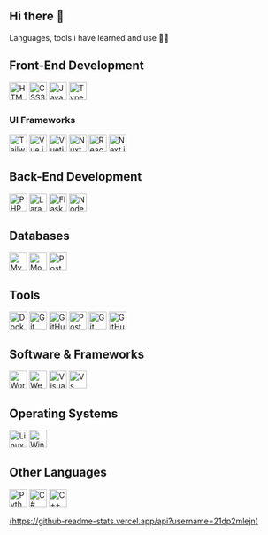 ## Hi there 👋

Languages, tools i have learned and use 🧑‍💻
<section>
  <h2>Front-End Development</h2>
  <div class="icon-group">
    <img src="https://cdn.jsdelivr.net/gh/devicons/devicon@latest/icons/html5/html5-original.svg" width="32" height="32" alt="HTML5" />
    <img src="https://cdn.jsdelivr.net/gh/devicons/devicon@latest/icons/css3/css3-original.svg" width="32" height="32" alt="CSS3" />
    <img src="https://cdn.jsdelivr.net/gh/devicons/devicon@latest/icons/javascript/javascript-original.svg" width="32" height="32" alt="JavaScript" />
    <img src="https://cdn.jsdelivr.net/gh/devicons/devicon@latest/icons/typescript/typescript-original.svg" width="32" height="32" alt="TypeScript" />
  </div>

  <h3>UI Frameworks</h3>
  <div class="icon-group">
    <img src="https://cdn.jsdelivr.net/gh/devicons/devicon@latest/icons/tailwindcss/tailwindcss-original.svg" width="32" height="32" alt="Tailwind CSS" />
    <img src="https://cdn.jsdelivr.net/gh/devicons/devicon@latest/icons/vuejs/vuejs-original.svg" width="32" height="32" alt="Vue.js" />
    <img src="https://cdn.jsdelivr.net/gh/devicons/devicon@latest/icons/vuetify/vuetify-original.svg" width="32" height="32" alt="Vuetify" />
    <img src="https://cdn.jsdelivr.net/gh/devicons/devicon@latest/icons/nuxtjs/nuxtjs-original.svg" width="32" height="32" alt="Nuxt.js" />
    <img src="https://cdn.jsdelivr.net/gh/devicons/devicon@latest/icons/react/react-original.svg" width="32" height="32" alt="React" />
    <img src="https://cdn.jsdelivr.net/gh/devicons/devicon@latest/icons/nextjs/nextjs-original.svg" width="32" height="32" alt="Next.js" />
  </div>

  <h2>Back-End Development</h2>
  <div class="icon-group">
    <img src="https://cdn.jsdelivr.net/gh/devicons/devicon@latest/icons/php/php-original.svg" width="32" height="32" alt="PHP" />
    <img src="https://cdn.jsdelivr.net/gh/devicons/devicon@latest/icons/laravel/laravel-original.svg" width="32" height="32" alt="Laravel" />
    <img src="https://cdn.jsdelivr.net/gh/devicons/devicon@latest/icons/flask/flask-original.svg" width="32" height="32" alt="Flask" />
    <img src="https://cdn.jsdelivr.net/gh/devicons/devicon@latest/icons/nodejs/nodejs-original.svg" width="32" height="32" alt="Node.js" />
  </div>

  <h2>Databases</h2>
  <div class="icon-group">
    <img src="https://cdn.jsdelivr.net/gh/devicons/devicon@latest/icons/mysql/mysql-original.svg" width="32" height="32" alt="MySQL" />
    <img src="https://cdn.jsdelivr.net/gh/devicons/devicon@latest/icons/mongodb/mongodb-original.svg" width="32" height="32" alt="MongoDB" />
    <img src="https://cdn.jsdelivr.net/gh/devicons/devicon@latest/icons/postgresql/postgresql-original.svg" width="32" height="32" alt="PostgreSQL" />
  </div>

  <h2>Tools</h2>
  <div class="icon-group">
    <img src="https://cdn.jsdelivr.net/gh/devicons/devicon@latest/icons/docker/docker-original.svg" width="32" height="32" alt="Docker" />
    <img src="https://cdn.jsdelivr.net/gh/devicons/devicon@latest/icons/git/git-original.svg" width="32" height="32" alt="Git" />
    <img src="https://cdn.jsdelivr.net/gh/devicons/devicon@latest/icons/github/github-original.svg" width="32" height="32" alt="GitHub" />
    <img src="https://cdn.jsdelivr.net/gh/devicons/devicon@latest/icons/postman/postman-original.svg" width="32" height="32" alt="Postman" />
    <img src="https://cdn.jsdelivr.net/gh/devicons/devicon@latest/icons/git/git-original.svg" width="32" height="32" alt="Git" />
    <img src="https://cdn.jsdelivr.net/gh/devicons/devicon@latest/icons/github/github-original.svg" width="32" height="32" alt="GitHub" />
  </div>

  <h2>Software & Frameworks</h2>
  <div class="icon-group">
    <img src="https://cdn.jsdelivr.net/gh/devicons/devicon@latest/icons/wordpress/wordpress-plain.svg" width="32" height="32" alt="WordPress" />
    <img src="https://cdn.jsdelivr.net/gh/devicons/devicon@latest/icons/webstorm/webstorm-original.svg" width="32" height="32" alt="WebStorm" />
    <img src="https://cdn.jsdelivr.net/gh/devicons/devicon@latest/icons/visualstudio/visualstudio-original.svg"  width="32" height="32" alt="Visual Studio" />
    <img src="https://cdn.jsdelivr.net/gh/devicons/devicon@latest/icons/vscode/vscode-original.svg" width="32" height="32" alt="Vs Code" />
  </div>

  <h2>Operating Systems</h2>
  <div>
    <img src="https://cdn.jsdelivr.net/gh/devicons/devicon@latest/icons/linux/linux-original.svg" width="32" height="32" alt="Linux" />
    <img src="https://cdn.jsdelivr.net/gh/devicons/devicon@latest/icons/windows8/windows8-original.svg" width="32" height="32" alt="Windows 8" />
  </div>

  <h2>Other Languages</h2>
  <div class="icon-group">
    <img src="https://cdn.jsdelivr.net/gh/devicons/devicon@latest/icons/python/python-original.svg" width="32" height="32" alt="Python" />
    <img src="https://cdn.jsdelivr.net/gh/devicons/devicon@latest/icons/csharp/csharp-original.svg" width="32" height="32" alt="C#" />
    <img src="https://cdn.jsdelivr.net/gh/devicons/devicon@latest/icons/cplusplus/cplusplus-original.svg" width="32" height="32" alt="C++" />
  </div>
</section>

[(https://github-readme-stats.vercel.app/api?username=21dp2mlejn)](https://github.com/anuraghazra/github-readme-stats)



<!--
**21DP2MLejn/21DP2MLejn** is a ✨ _special_ ✨ repository because its `README.md` (this file) appears on your GitHub profile.

Here are some ideas to get you started:

- 🔭 I’m currently working on ...
- 🌱 I’m currently learning ...
- 👯 I’m looking to collaborate on ...
- 🤔 I’m looking for help with ...
- 💬 Ask me about ...
- 📫 How to reach me: ...
- 😄 Pronouns: ...
- ⚡ Fun fact: ...
-->
